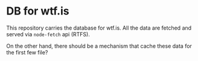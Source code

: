 # DB for wtf.is

This repository carries the database for wtf.is. All the data are fetched and served via `node-fetch` api (RTFS). 

On the other hand, there should be a mechanism that cache these data for the first few file?
